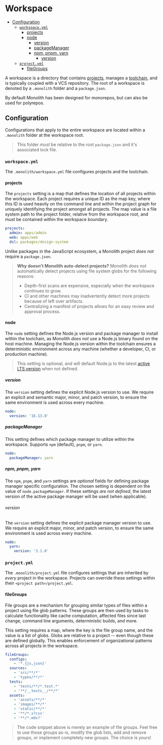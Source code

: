 # Workspace

- [Configuration](#configuration)
  - [`workspace.yml`](#workspaceyml)
    - [projects](#projects)
    - [node](#node)
      - [version](#version)
      - [packageManager](#packagemanager)
      - [npm, pnpm, yarn](#npm-pnpm-yarn)
        - [version](#version-1)
  - [`project.yml`](#projectyml)
    - [fileGroups](#filegroups)

A workspace is a directory that contains [projects](./project.md), manages a
[toolchain](./toolchain.md), and is typically coupled with a VCS repository. The root of a workspace
is denoted by a `.monolith` folder and a `package.json`.

By default Monolith has been designed for monorepos, but can also be used for polyrepos.

## Configuration

Configurations that apply to the entire workspace are located within a `.monolith` folder at the
workspace root.

> This folder _must_ be relative to the root `package.json` and it's associated lock file.

### `workspace.yml`

The `.monolith/workspace.yml` file configures projects and the toolchain.

#### projects

The `projects` setting is a map that defines the location of all projects within the workspace. Each
project requires a unique ID as the map key, where this ID is used heavily on the command line and
within the project graph for uniquely identifying the project amongst all projects. The map value is
a file system path to the project folder, relative from the workspace root, and must be contained
within the workspace boundary.

```yaml
projects:
  admin: apps/admin
  web: apps/web
  dsl: packages/design-system
```

Unlike packages in the JavaScript ecosystem, a Monolith project _does not_ require a `package.json`.

> **Why doesn't Monolith auto-detect projects?** Monolith _does not_ automatically detect projects
> using file system globs for the following reasons:
>
> - Depth-first scans are expensive, especially when the workspace continues to grow.
> - CI and other machines may inadvertently detect more projects because of left over artifacts.
> - Centralizing a manifest of projects allows for an easy review and approval process.

#### node

The `node` setting defines the Node.js version and package manager to install within the toolchain,
as Monolith _does not_ use a Node.js binary found on the host machine. Managing the Node.js version
within the toolchain ensures a deterministic environment across any machine (whether a developer,
CI, or production machine).

> This setting is optional, and will default Node.js to the latest
> [active LTS version](https://nodejs.org/en/about/releases/) when not defined.

##### version

The `version` setting defines the explicit Node.js version to use. We require an explicit and
semantic major, minor, and patch version, to ensure the same environment is used across every
machine.

```yaml
node:
  version: '16.13.0'
```

##### packageManager

This setting defines which package manager to utilize within the workspace. Supports `npm`
(default), `pnpm`, or `yarn`.

```yaml
node:
  packageManager: yarn
```

##### npm, pnpm, yarn

The `npm`, `pnpm`, and `yarn` settings are _optional_ fields for defining package manager specific
configuration. The chosen setting is dependent on the value of `node.packageManager`. If these
settings _are not defined_, the latest version of the active package manager will be used (when
applicable).

###### version

The `version` setting defines the explicit package manager version to use. We require an explicit
major, minor, and patch version, to ensure the same environment is used across every machine.

```yaml
node:
  yarn:
    version: '3.1.0'
```

### `project.yml`

The `.monolith/project.yml` file configures settings that are inherited by _every_ project in the
workspace. Projects can override these settings within their `<project path>/project.yml`.

#### fileGroups

File groups are a mechanism for grouping similar types of files within a project using file glob
patterns. These groups are then used by tasks to calculate functionality like cache computation,
affected files since last change, command line arguments, deterministic builds, and more.

This setting requires a map, where the key is the file group name, and the value is a list of globs.
Globs are relative to a project -- even though these are defined globally. This enables enforcement
of organizational patterns across all projects in the workspace.

```yaml
fileGroups:
  configs:
    - '*.{js,json}'
  sources:
    - 'src/**/*'
    - 'types/**/*'
  tests:
    - 'tests/**/*.test.*'
    - '**/__tests__/**/*'
  assets:
    - 'assets/**/*'
    - 'images/**/*'
    - 'static/**/*'
    - '**/*.s?css'
    - '**/*.mdx?'
```

> The code snippet above is merely an example of file groups. Feel free to use those groups as-is,
> modify the glob lists, add and remove groups, or implement completely new groups. The choice is
> yours!
